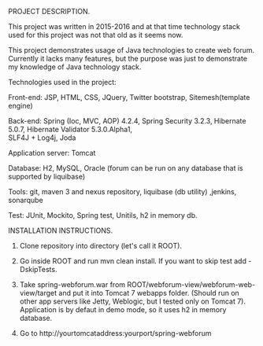 PROJECT DESCRIPTION.

This project was written in 2015-2016 and at that time technology stack used for this project was not that old as it seems now.

This project demonstrates usage of Java technologies to create web forum.
Currently it lacks many features, but the purpose was just to demonstrate
my knowledge of Java technology stack.

Technologies used in the project:

Front-end: JSP, HTML, CSS, JQuery, Twitter bootstrap, Sitemesh(template engine)

Back-end:  Spring (Ioc, MVC, AOP) 4.2.4, Spring Security 3.2.3, 
           Hibernate 5.0.7, Hibernate Validator 5.3.0.Alpha1,  
           SLF4J + Log4j, Joda
		   
Application server: Tomcat

Database: H2, MySQL, Oracle (forum can be run on any database that is supported by liquibase)

Tools: git, maven 3 and nexus repository, liquibase (db utility) ,jenkins, sonarqube

Test: JUnit, Mockito, Spring test, Unitils, h2 in memory db.



INSTALLATION INSTRUCTIONS.

1. Clone repository into directory (let's call it ROOT).

2. Go inside ROOT and run mvn clean install. If you want to skip test add -DskipTests.

3. Take spring-webforum.war from ROOT/webforum-view/webforum-web-view/target and put it 
   into Tomcat 7 webapps folder. (Should run on other app servers like Jetty, Weblogic, but I tested only on Tomcat 7). 
   Application is by defaut in demo mode, so it uses h2 in memory database.   

4. Go to  http://yourtomcataddress:yourport/spring-webforum


